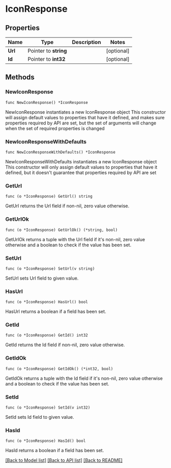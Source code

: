 # IconResponse

## Properties

Name | Type | Description | Notes
------------ | ------------- | ------------- | -------------
**Url** | Pointer to **string** |  | [optional] 
**Id** | Pointer to **int32** |  | [optional] 

## Methods

### NewIconResponse

`func NewIconResponse() *IconResponse`

NewIconResponse instantiates a new IconResponse object
This constructor will assign default values to properties that have it defined,
and makes sure properties required by API are set, but the set of arguments
will change when the set of required properties is changed

### NewIconResponseWithDefaults

`func NewIconResponseWithDefaults() *IconResponse`

NewIconResponseWithDefaults instantiates a new IconResponse object
This constructor will only assign default values to properties that have it defined,
but it doesn't guarantee that properties required by API are set

### GetUrl

`func (o *IconResponse) GetUrl() string`

GetUrl returns the Url field if non-nil, zero value otherwise.

### GetUrlOk

`func (o *IconResponse) GetUrlOk() (*string, bool)`

GetUrlOk returns a tuple with the Url field if it's non-nil, zero value otherwise
and a boolean to check if the value has been set.

### SetUrl

`func (o *IconResponse) SetUrl(v string)`

SetUrl sets Url field to given value.

### HasUrl

`func (o *IconResponse) HasUrl() bool`

HasUrl returns a boolean if a field has been set.

### GetId

`func (o *IconResponse) GetId() int32`

GetId returns the Id field if non-nil, zero value otherwise.

### GetIdOk

`func (o *IconResponse) GetIdOk() (*int32, bool)`

GetIdOk returns a tuple with the Id field if it's non-nil, zero value otherwise
and a boolean to check if the value has been set.

### SetId

`func (o *IconResponse) SetId(v int32)`

SetId sets Id field to given value.

### HasId

`func (o *IconResponse) HasId() bool`

HasId returns a boolean if a field has been set.


[[Back to Model list]](../README.md#documentation-for-models) [[Back to API list]](../README.md#documentation-for-api-endpoints) [[Back to README]](../README.md)


